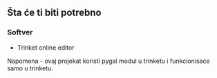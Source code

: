 ## Šta će ti biti potrebno

### Softver

+ Trinket online editor

Napomena - ovaj projekat koristi pygal modul u trinketu i funkcionisaće samo u trinketu.